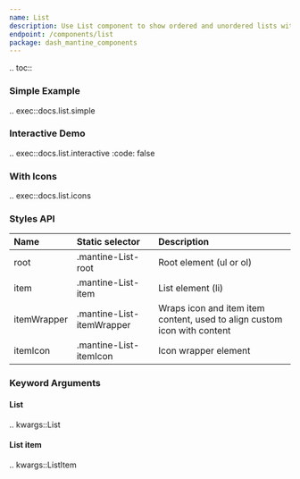 ```yaml
---
name: List
description: Use List component to show ordered and unordered lists with icon support.
endpoint: /components/list
package: dash_mantine_components
---
```


.. toc::

### Simple Example

.. exec::docs.list.simple

### Interactive Demo

.. exec::docs.list.interactive
    :code: false

### With Icons

.. exec::docs.list.icons

### Styles API

| Name        | Static selector           | Description                                                              |
|:------------|:--------------------------|:-------------------------------------------------------------------------|
| root        | .mantine-List-root        | Root element (ul or ol)                                                  |
| item        | .mantine-List-item        | List element (li)                                                        |
| itemWrapper | .mantine-List-itemWrapper | Wraps icon and item item content, used to align custom icon with content |
| itemIcon    | .mantine-List-itemIcon    | Icon wrapper element                                                     |

### Keyword Arguments

#### List

.. kwargs::List

#### List item

.. kwargs::ListItem
